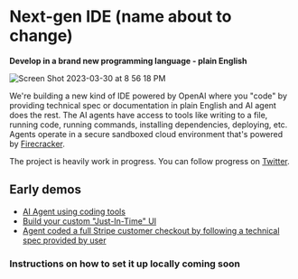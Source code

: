# Next-gen IDE (name about to change)

**Develop in a brand new programming language - plain English**

![Screen Shot 2023-03-30 at 8 56 18 PM](https://user-images.githubusercontent.com/5136688/228936729-c1ae45b0-9199-4aae-bb3b-837b97e8176a.png)

We're building a new kind of IDE powered by OpenAI where you "code" by providing technical spec or documentation in plain English and AI agent does the rest.
The AI agents have access to tools like writing to a file, running code, running commands, installing dependencies, deploying, etc. Agents operate in a secure
sandboxed cloud environment that's powered by [Firecracker](https://github.com/firecracker-microvm/firecracker/).


The project is heavily work in progress. You can follow progress on [Twitter](https://twitter.com/mlejva).


## Early demos
- [AI Agent using coding tools](https://twitter.com/mlejva/status/1636103084802822151)
- [Build your custom "Just-In-Time" UI](https://twitter.com/mlejva/status/1641151421830529042)
- [Agent coded a full Stripe customer checkout by following a technical spec provided by user](https://twitter.com/mlejva/status/1641072535163875330)


### Instructions on how to set it up locally coming soon
